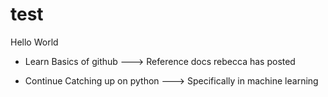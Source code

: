 # test
Hello World

- Learn Basics of github
 ---> Reference docs rebecca has posted

- Continue Catching up on python
 ---> Specifically in machine learning
